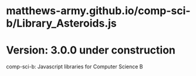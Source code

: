 # matthews-army.github.io/comp-sci-b/Library_Asteroids.js
# Version: 3.0.0 under construction
comp-sci-b: Javascript libraries for Computer Science B


